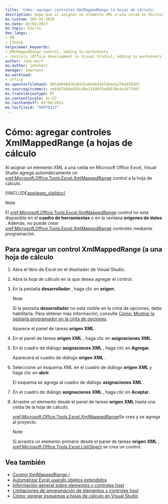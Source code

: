 ```yaml
---
title: 'Cómo: agregar controles XmlMappedRange (a hojas de cálculo'
description: Sepa que al asignar un elemento XML a una celda en Microsoft Office Excel, Visual Studio agrega automáticamente un control XmlMappedRange (a la hoja de cálculo.
ms.custom: SEO-VS-2020
ms.date: 02/02/2017
ms.topic: how-to
dev_langs:
- VB
- CSharp
helpviewer_keywords:
- XMLMappedRange control, adding to worksheets
- controls [Office development in Visual Studio], adding to worksheets
author: John-Hart
ms.author: johnhart
manager: jmartens
ms.workload:
- office
ms.openlocfilehash: 065a904047630d15a8e9ed167a6a4a2764858387
ms.sourcegitcommit: ae6d47b09a439cd0e13180f5e89510e3e347fd47
ms.translationtype: MT
ms.contentlocale: es-ES
ms.lasthandoff: 02/08/2021
ms.locfileid: "99970327"
---
```

# <a name="how-to-add-xmlmappedrange-controls-to-worksheets"></a>Cómo: agregar controles XmlMappedRange (a hojas de cálculo
  Al asignar un elemento XML a una celda en Microsoft Office Excel, Visual Studio agrega automáticamente un <xref:Microsoft.Office.Tools.Excel.XmlMappedRange> control a la hoja de cálculo.

 [!INCLUDE[appliesto_xlalldoc](../vsto/includes/appliesto-xlalldoc-md.md)]

> [!NOTE]
> El <xref:Microsoft.Office.Tools.Excel.XmlMappedRange> control no está disponible en el **cuadro de herramientas** o en la ventana **orígenes de datos** . Además, no puede crear <xref:Microsoft.Office.Tools.Excel.XmlMappedRange> controles mediante programación.

## <a name="to-add-an-xmlmappedrange-control-to-a-worksheet"></a>Para agregar un control XmlMappedRange (a una hoja de cálculo

1. Abra el libro de Excel en el diseñador de Visual Studio.

2. Abra la hoja de cálculo en la que desea agregar el control.

3. En la pestaña **desarrollador** , haga clic en **origen**.

    > [!NOTE]
    > Si la pestaña **desarrollador** no está visible en la cinta de opciones, debe habilitarla. Para obtener más información, consulte [Cómo: Mostrar la pestaña programador en la cinta de opciones](../vsto/how-to-show-the-developer-tab-on-the-ribbon.md).

     Aparece el panel de tareas **origen XML** .

4. En el panel de tareas **origen XML** , haga clic en **asignaciones XML**.

5. En el cuadro de diálogo **asignaciones XML** , haga clic en **Agregar**.

     Aparecerá el cuadro de diálogo **origen XML** .

6. Seleccione un esquema XML en el cuadro de diálogo **origen XML** y haga clic en **abrir**.

     El esquema se agrega al cuadro de diálogo **asignaciones XML** .

7. En el cuadro de diálogo **asignaciones XML** , haga clic en **Aceptar**.

8. Arrastre un elemento desde el panel de tareas **origen XML** hasta una celda de la hoja de cálculo.

     <xref:Microsoft.Office.Tools.Excel.XmlMappedRange>Se crea y se agrega al proyecto.

    > [!NOTE]
    > Si arrastra un elemento primario desde el panel de tareas **origen XML** , <xref:Microsoft.Office.Tools.Excel.ListObject> se crea un control.

## <a name="see-also"></a>Vea también
- [Control XmlMappedRange (](../vsto/xmlmappedrange-control.md)
- [Automatizar Excel usando objetos extendidos](../vsto/automating-excel-by-using-extended-objects.md)
- [Información general sobre elementos y controles host](../vsto/host-items-and-host-controls-overview.md)
- [Limitaciones de programación de elementos y controles host](../vsto/programmatic-limitations-of-host-items-and-host-controls.md)
- [Cómo: asignar esquemas a hojas de cálculo en Visual Studio](../vsto/how-to-map-schemas-to-worksheets-inside-visual-studio.md)

